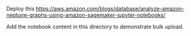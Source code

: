 Deploy this https://aws.amazon.com/blogs/database/analyze-amazon-neptune-graphs-using-amazon-sagemaker-jupyter-notebooks/ 

Add the notebook content in this directory to demonstrate bulk upload.
